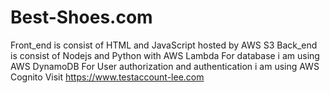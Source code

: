 # Best-Shoes.com

Front_end is consist of HTML and JavaScript hosted by AWS S3
Back_end is consist of Nodejs and Python with AWS Lambda
For database i am using AWS DynamoDB
For User authorization and authentication i am using AWS Cognito
Visit https://www.testaccount-lee.com